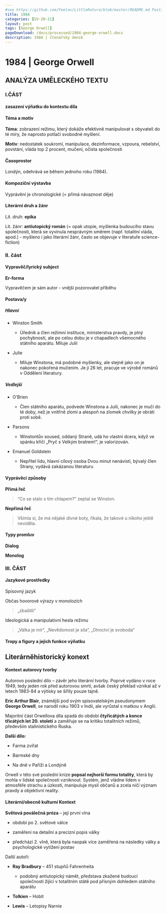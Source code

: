 ```yaml
---
#see https://github.com/Feelav/LittleRatura/blob/master/README.md Posting new books
title: 1984
categories: [SV-20-21]
layout: post
tags: [George Orwell]
pageDownload: /docs/processed/1984-george-orwell.docx
description: 1984 | čtenářský deník
---
```

# 1984 | George Orwell

## ANALÝZA UMĚLECKÉHO TEXTU

### I.ČÁST

#### zasazení výňatku do kontextu díla

#### Téma a motiv

**Téma**: zobrazení režimu, který dokáže efektivně manipulovat
s obyvateli do té míry, že naprosto potlačí svobodné myšlení.

**Motiv**: nedostatek soukromí, manipulace, dezinformace, vzpoura,
rebelství, povstání, vláda top 2 procent, mučení, očista společnosti

#### Časoprostor

Londýn, odehrává se během jednoho roku (1984).

#### Kompoziční výstavba

Vyprávění je chronologické (= přímá návaznost děje)

#### Literární druh a žánr

Lit. druh: **epika**

Lit. žánr: **antiutopický román** (= opak utopie, myšlenka budoucího
stavu společnosti, která se vyvinula nesprávným směrem (např. totalitní
vláda, apod.) - myšleno i jako literární žánr, často se objevuje v
literatuře science-fiction)

### II. část

#### Vypravěč/lyrický subject

**Er-forma**

Vypravěčem je sám autor - vnější pozorovatel příběhu

#### Postava/y

##### Hlavní

  - Winston Smith
    
      - Úředník a člen režimní instituce, ministerstva pravdy, je plný
        pochybností, ale po celou dobu je v chapadlech všemocného
        státního aparátu. Miluje Julii

  - Julie
    
      - Miluje Winstona, má podobné myšlenky, ale stejně jako on je
        nakonec pokořená mučením. Je jí 26 let, pracuje ve výrobě románů
        v Oddělení literatury.

##### Vedlejší

  - O’Brien
    
      - Člen státního aparátu, podvede Winstona a Julii, nakonec je mučí
        do té doby, než je vnitřně zlomí a alespoň na zlomek chvilky je
        obrátí proti sobě.

  - Parsons
    
      - Winstontův soused, oddaný Straně, udá ho vlastní dcera, když ve
        spánku křičí „Pryč s Velkým bratrem\!“, je valorizován.

  - Emanuel Goldstein
    
      - Nepřítel lidu, hlavní cílový osoba Dvou minut nenávisti, bývalý
        člen Strany, vydává zakázanou literaturu

#### Vyprávěcí způsoby

**Přímá řeč**

> “Co se stalo s tím chlapem?” zeptal se Winston.

**Nepřímá řeč**

> Všimla si, že má nějaké divné boty, říkala, že takové u nikoho ještě
> neviděla.

#### Typy promluv

**Dialog**

**Monolog**

### III. ČÁST

#### Jazykové prostředky

Spisovný jazyk

Občas hovorové výrazy v monolozích

> „zbaštili“
 
Ideologická a manipulativní hesla režimu

> „Válka je mír“, „Nevědomost je síla“, „Otroctví je svoboda“

#### Tropy a figury a jejich funkce výňatku

## Literárněhistorický konext

#### Kontext autorovy tvorby

Autorovo poslední dílo – závěr jeho literární tvorby. Poprvé vydáno
v roce 1949, tedy jeden rok před autorovou smrtí, avšak český překlad
vznikal až v letech 1983-84 a výtisky se šířily pouze tajně.

**Eric Arthur Blair**, známější pod svým spisovatelským pseudonymem
**George Orwell**, se narodil roku 1903 v Indii, ale vyrůstal s matkou v
Anglii.

Majoritní část Orwellova díla spadá do období **čtyřicátých a konce
třicátých let 20. století** a zaměřuje se na kritiku totalitních
režimů, především stalinistického Ruska.

**Další dílo:**

  - Farma zvířat

  - Barmské dny

  - Na dně v Paříži a Londýně

Orwell v této své poslední knize **popsal nejhorší formu totality**,
která by mohla v lidské společnosti vzniknout. Systém, jenž vládne lidem
v atmosféře strachu a úzkosti, manipuluje myslí občanů a zcela ničí
význam pravdy a objektivní reality.

#### Literární/obecně kulturní Kontext

**Světová poválečná próza** – její první vlna

  - období po 2. světové válce

  - zaměření na detailní a precizní popis války

  - předchází 2. vlně, která byla naopak více zaměřená na následky války
    a psychologické vytížení postav

Další autoři:

  - **Ray Bradbury** – 451 stupňů Fahrenheita
    
      - podobný antiutopický námět, představa zkažené budoucí
        společnosti žijící v totalitním státě pod přísným dohledem
        státního aparátu

  - **Tolkien** – Hobit

  - **Lewis** – Letopisy Narnie
